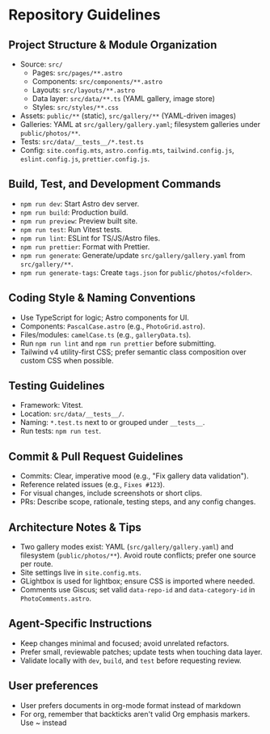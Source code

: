 # Repository Guidelines

## Project Structure & Module Organization
- Source: `src/`
  - Pages: `src/pages/**.astro`
  - Components: `src/components/**.astro`
  - Layouts: `src/layouts/**.astro`
  - Data layer: `src/data/**.ts` (YAML gallery, image store)
  - Styles: `src/styles/**.css`
- Assets: `public/**` (static), `src/gallery/**` (YAML-driven images)
- Galleries: YAML at `src/gallery/gallery.yaml`; filesystem galleries under `public/photos/**`.
- Tests: `src/data/__tests__/*.test.ts`
- Config: `site.config.mts`, `astro.config.mts`, `tailwind.config.js`, `eslint.config.js`, `prettier.config.js`.

## Build, Test, and Development Commands
- `npm run dev`: Start Astro dev server.
- `npm run build`: Production build.
- `npm run preview`: Preview built site.
- `npm run test`: Run Vitest tests.
- `npm run lint`: ESLint for TS/JS/Astro files.
- `npm run prettier`: Format with Prettier.
- `npm run generate`: Generate/update `src/gallery/gallery.yaml` from `src/gallery/**`.
- `npm run generate-tags`: Create `tags.json` for `public/photos/<folder>`.

## Coding Style & Naming Conventions
- Use TypeScript for logic; Astro components for UI.
- Components: `PascalCase.astro` (e.g., `PhotoGrid.astro`).
- Files/modules: `camelCase.ts` (e.g., `galleryData.ts`).
- Run `npm run lint` and `npm run prettier` before submitting.
- Tailwind v4 utility-first CSS; prefer semantic class composition over custom CSS when possible.

## Testing Guidelines
- Framework: Vitest.
- Location: `src/data/__tests__/`.
- Naming: `*.test.ts` next to or grouped under `__tests__`.
- Run tests: `npm run test`.

## Commit & Pull Request Guidelines
- Commits: Clear, imperative mood (e.g., "Fix gallery data validation").
- Reference related issues (e.g., `Fixes #123`).
- For visual changes, include screenshots or short clips.
- PRs: Describe scope, rationale, testing steps, and any config changes.

## Architecture Notes & Tips
- Two gallery modes exist: YAML (`src/gallery/gallery.yaml`) and filesystem (`public/photos/**`). Avoid route conflicts; prefer one source per route.
- Site settings live in `site.config.mts`.
- GLightbox is used for lightbox; ensure CSS is imported where needed.
- Comments use Giscus; set valid `data-repo-id` and `data-category-id` in `PhotoComments.astro`.

## Agent-Specific Instructions
- Keep changes minimal and focused; avoid unrelated refactors.
- Prefer small, reviewable patches; update tests when touching data layer.
- Validate locally with `dev`, `build`, and `test` before requesting review.

## User preferences
- User prefers documents in org-mode format instead of markdown
- For org, remember that backticks aren't valid Org emphasis markers. Use ~ instead  
